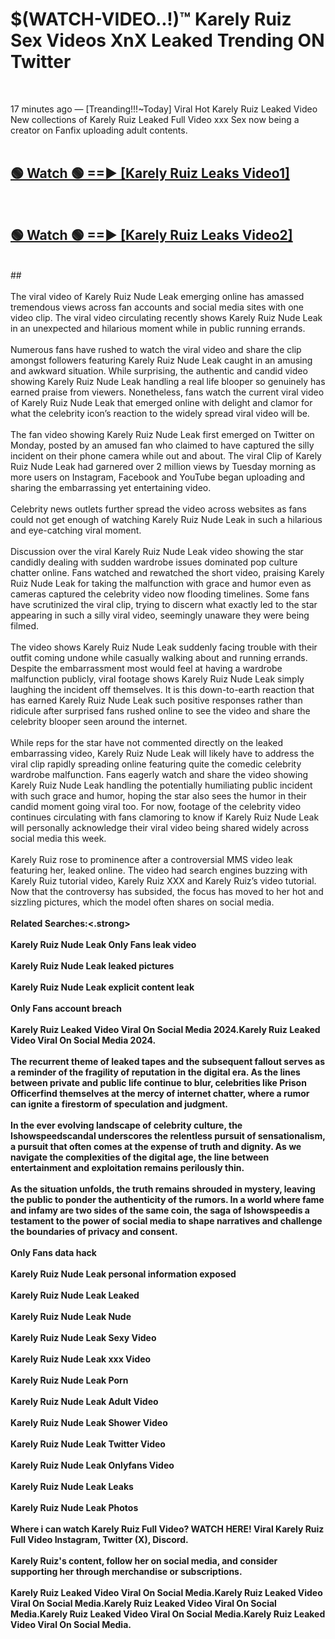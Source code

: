 # $(WATCH-VIDEO..!)™ Karely Ruiz Sex Videos XnX Leaked Trending ON Twitter<br>
<br>

17 minutes ago — [Treanding!!!~Today] Viral Hot Karely Ruiz Leaked Video New collections of Karely Ruiz Leaked Full Video xxx Sex now being a creator on Fanfix uploading adult contents.
<br>
 <br>

##  <a href="https://best2vid.blogspot.com?title=Karely_Ruiz">🟢 Watch 🟢 ==► [Karely Ruiz Leaks Video1]</a><br>
  <br>

##  <a href="https://best2vid.blogspot.com?title=Karely_Ruiz">🟢 Watch 🟢 ==► [Karely Ruiz Leaks Video2]</a><br>
  <br>
  ##
  <br>
  <br>
The viral video of Karely Ruiz Nude Leak emerging online has amassed tremendous views across fan accounts and social media sites with one video clip. The viral video circulating recently shows Karely Ruiz Nude Leak in an unexpected and hilarious moment while in public running errands.
<br><br>
Numerous fans have rushed to watch the viral video and share the clip amongst followers featuring Karely Ruiz Nude Leak caught in an amusing and awkward situation. While surprising, the authentic and candid video showing Karely Ruiz Nude Leak handling a real life blooper so genuinely has earned praise from viewers. Nonetheless, fans watch the current viral video of Karely Ruiz Nude Leak that emerged online with delight and clamor for what the celebrity icon’s reaction to the widely spread viral video will be.
<br><br>
The fan video showing Karely Ruiz Nude Leak first emerged on Twitter on Monday, posted by an amused fan who claimed to have captured the silly incident on their phone camera while out and about. The viral Clip of Karely Ruiz Nude Leak had garnered over 2 million views by Tuesday morning as more users on Instagram, Facebook and YouTube began uploading and sharing the embarrassing yet entertaining video.
<br><br>
Celebrity news outlets further spread the video across websites as fans could not get enough of watching Karely Ruiz Nude Leak in such a hilarious and eye-catching viral moment.
<br><br>
Discussion over the viral Karely Ruiz Nude Leak video showing the star candidly dealing with sudden wardrobe issues dominated pop culture chatter online. Fans watched and rewatched the short video, praising Karely Ruiz Nude Leak for taking the malfunction with grace and humor even as cameras captured the celebrity video now flooding timelines. Some fans have scrutinized the viral clip, trying to discern what exactly led to the star appearing in such a silly viral video, seemingly unaware they were being filmed.
<br><br>
The video shows Karely Ruiz Nude Leak suddenly facing trouble with their outfit coming undone while casually walking about and running errands. Despite the embarrassment most would feel at having a wardrobe malfunction publicly, viral footage shows Karely Ruiz Nude Leak simply laughing the incident off themselves. It is this down-to-earth reaction that has earned Karely Ruiz Nude Leak such positive responses rather than ridicule after surprised fans rushed online to see the video and share the celebrity blooper seen around the internet.
<br><br>
While reps for the star have not commented directly on the leaked embarrassing video, Karely Ruiz Nude Leak will likely have to address the viral clip rapidly spreading online featuring quite the comedic celebrity wardrobe malfunction. Fans eagerly watch and share the video showing Karely Ruiz Nude Leak handling the potentially humiliating public incident with such grace and humor, hoping the star also sees the humor in their candid moment going viral too. For now, footage of the celebrity video continues circulating with fans clamoring to know if Karely Ruiz Nude Leak will personally acknowledge their viral video being shared widely across social media this week.
<br><br>
Karely Ruiz rose to prominence after a controversial MMS video leak featuring her, leaked online. The video had search engines buzzing with Karely Ruiz tutorial video, Karely Ruiz XXX and Karely Ruiz’s video tutorial. Now that the controversy has subsided, the focus has moved to her hot and sizzling pictures, which the model often shares on social media.
<br><br>
<strong>Related Searches:<.strong>
<br><br>
Karely Ruiz Nude Leak Only Fans leak video
<br><br>
Karely Ruiz Nude Leak leaked pictures
<br><br>
Karely Ruiz Nude Leak explicit content leak
<br><br>
Only Fans account breach
<br><br>
Karely Ruiz Leaked Video Viral On Social Media 2024.Karely Ruiz Leaked Video Viral On Social Media 2024.
<br><br>
The recurrent theme of leaked tapes and the subsequent fallout serves as a reminder of the fragility of reputation in the digital era. As the lines between private and public life continue to blur, celebrities like Prison Officerfind themselves at the mercy of internet chatter, where a rumor can ignite a firestorm of speculation and judgment.
<br><br>
In the ever evolving landscape of celebrity culture, the Ishowspeedscandal underscores the relentless pursuit of sensationalism, a pursuit that often comes at the expense of truth and dignity. As we navigate the complexities of the digital age, the line between entertainment and exploitation remains perilously thin.
<br><br>
As the situation unfolds, the truth remains shrouded in mystery, leaving the public to ponder the authenticity of the rumors. In a world where fame and infamy are two sides of the same coin, the saga of Ishowspeedis a testament to the power of social media to shape narratives and challenge the boundaries of privacy and consent.
<br><br>
Only Fans data hack
<br><br>
Karely Ruiz Nude Leak personal information exposed
<br><br>
Karely Ruiz Nude Leak Leaked
<br><br>
Karely Ruiz Nude Leak Nude
<br><br>
Karely Ruiz Nude Leak Sexy Video
<br><br>
Karely Ruiz Nude Leak xxx Video
<br><br>
Karely Ruiz Nude Leak Porn
<br><br>
Karely Ruiz Nude Leak Adult Video
<br><br>
Karely Ruiz Nude Leak Shower Video
<br><br>
Karely Ruiz Nude Leak Twitter Video
<br><br>
Karely Ruiz Nude Leak Onlyfans Video
<br><br>
Karely Ruiz Nude Leak Leaks
<br><br>
Karely Ruiz Nude Leak Photos
<br><br>
Where i can watch Karely Ruiz Full Video? WATCH HERE! Viral Karely Ruiz Full Video Instagram, Twitter (X), Discord.
<br><br>
Karely Ruiz's content, follow her on social media, and consider supporting her through merchandise or subscriptions.
<br><br>
Karely Ruiz Leaked Video Viral On Social Media.Karely Ruiz Leaked Video Viral On Social Media.Karely Ruiz Leaked Video Viral On Social Media.Karely Ruiz Leaked Video Viral On Social Media.Karely Ruiz Leaked Video Viral On Social Media.